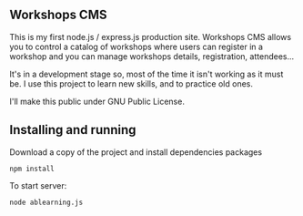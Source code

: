 ## Workshops CMS ##

This is my first node.js / express.js production site. Workshops CMS allows you to control a catalog of workshops where users can register in a workshop and you can manage workshops details, registration, attendees...

It's in a development stage so, most of the time it isn't working as it must be. I use this project to learn new skills, and to practice old ones.

I'll make this public under GNU Public License.

## Installing and running ##

Download a copy of the project and install dependencies packages

```
npm install
```

To start server:

```
node ablearning.js
```
